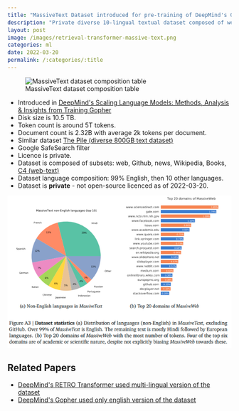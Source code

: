 ```yaml
---
title: "MassiveText Dataset introduced for pre-training of DeepMind's Gopher"
description: "Private diverse 10-lingual textual dataset composed of web, Github, news, Wikipedia, Books, C4."
layout: post
image: /images/retrieval-transformer-massive-text.png
categories: ml
date: 2022-03-20
permalink: /:categories/:title
---
```


<figure class="figure">
    <img
        class="figure-img img-fluid rounded lazyload"
        data-src="/images/retrieval-transformer-massive-text.png"
        alt="MassiveText dataset composition table"/>
    <figcaption class="figure-caption">MassiveText dataset composition table</figcaption>
</figure>

- Introduced in [DeepMind's Scaling Language Models: Methods, Analysis & Insights from Training Gopher](https://storage.googleapis.com/deepmind-media/research/language-research/Training%20Gopher.pdf)
- Disk size is 10.5 TB.
- Token count is around 5T tokens.
- Document count is 2.32B with average 2k tokens per document.
- Similar dataset [The Pile (diverse 800GB text dataset)](https://pile.eleuther.ai/)
- Google SafeSearch filter
- Licence is private.
- Dataset is composed of subsets: web, Github, news, Wikipedia, Books, [C4 (web-text)](https://arxiv.org/abs/1910.10683)
- Dataset language composition: 99% English, then 10 other languages.
- Dataset is **private** - not open-source licenced as of 2022-03-20.

![MassiveText non-english composition](/images/massivetext-non-english-composition.png)

## Related Papers
- [DeepMind's RETRO Transformer used multi-lingual version of the dataset](/ml/DeepMinds-RETRO-Transformer-Model)
- [DeepMind's Gopher used only english version of the dataset](https://storage.googleapis.com/deepmind-media/research/language-research/Training%20Gopher.pdf)